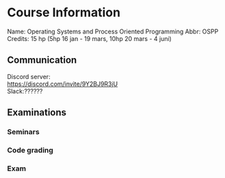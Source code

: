 # Course Information

Name: Operating Systems and Process Oriented Programming
Abbr: OSPP
Credits: 15 hp (5hp 16 jan - 19 mars, 10hp 20 mars - 4 juni)

## Communication
Discord server:\
https://discord.com/invite/9Y2BJ9R3jU
\
Slack:??????

## Examinations

### Seminars

### Code grading

### Exam


